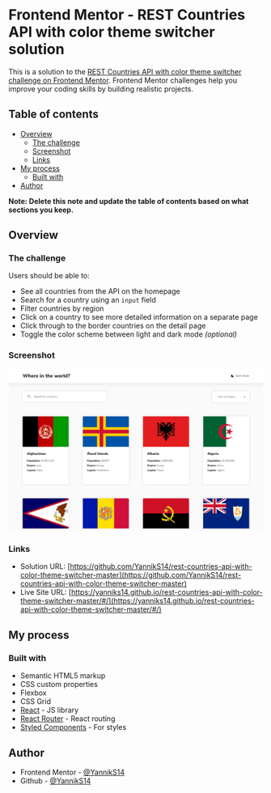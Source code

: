 # Frontend Mentor - REST Countries API with color theme switcher solution

This is a solution to the [REST Countries API with color theme switcher challenge on Frontend Mentor](https://www.frontendmentor.io/challenges/rest-countries-api-with-color-theme-switcher-5cacc469fec04111f7b848ca). Frontend Mentor challenges help you improve your coding skills by building realistic projects.

## Table of contents

- [Overview](#overview)
  - [The challenge](#the-challenge)
  - [Screenshot](#screenshot)
  - [Links](#links)
- [My process](#my-process)
  - [Built with](#built-with)
- [Author](#author)

**Note: Delete this note and update the table of contents based on what sections you keep.**

## Overview

### The challenge

Users should be able to:

- See all countries from the API on the homepage
- Search for a country using an `input` field
- Filter countries by region
- Click on a country to see more detailed information on a separate page
- Click through to the border countries on the detail page
- Toggle the color scheme between light and dark mode _(optional)_

### Screenshot

![](./screenshot.png)

### Links

- Solution URL: [https://github.com/YannikS14/rest-countries-api-with-color-theme-switcher-master](https://github.com/YannikS14/rest-countries-api-with-color-theme-switcher-master)
- Live Site URL: [https://yanniks14.github.io/rest-countries-api-with-color-theme-switcher-master/#/](https://yanniks14.github.io/rest-countries-api-with-color-theme-switcher-master/#/)

## My process

### Built with

- Semantic HTML5 markup
- CSS custom properties
- Flexbox
- CSS Grid
- [React](https://reactjs.org/) - JS library
- [React Router](https://reactrouter.com/) - React routing
- [Styled Components](https://styled-components.com/) - For styles

## Author

- Frontend Mentor - [@YannikS14](https://www.frontendmentor.io/profile/YannikS14)
- Github - [@YannikS14](https://github.com/YannikS14)
